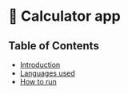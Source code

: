 # 🧮 Calculator app

## Table of Contents
  - [Introduction](#Introduction)
  - [Languages used](#Languages)
  - [How to run](#run)
